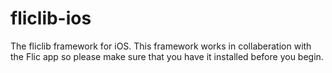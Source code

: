 # fliclib-ios
The fliclib framework for iOS.
This framework works in collaberation with the Flic app so please make sure that you have it installed before you begin.
